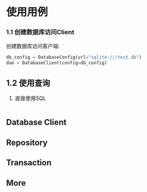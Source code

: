 # 使用用例

### 1.1 创建数据库访问Client

创建数据库访问客户端:

```python
db_config = DatabaseConfig(url="sqlite:///test.db")
dao = DatabaseClient(config=db_config)
```

## 1.2 使用查询

1. 直接使用SQL

```python

```

## Database Client

## Repository

## Transaction

## More

